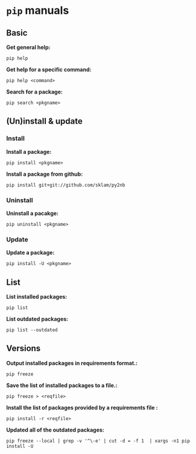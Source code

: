 # `pip` manuals


## Basic

**Get general help:**

~~~~
pip help
~~~~

**Get help for a specific command:**
~~~~
pip help <command>
~~~~

**Search for a package:**

~~~~
pip search <pkgname>
~~~~


## (Un)install & update


### Install

**Install a package:**

~~~~
pip install <pkgname>
~~~~


**Install a package from github:**

~~~~
pip install git+git://github.com/sklam/py2nb
~~~~

### Uninstall

**Uninstall a pacakge:**

~~~~
pip uninstall <pkgname>
~~~~


### Update

**Update a package:**

~~~~
pip install -U <pkgname>
~~~~

## List


**List installed packages:**
~~~~
pip list
~~~~

**List outdated packages:**

~~~~
pip list --outdated
~~~~


## Versions

**Output installed packages in requirements format.:**

~~~~
pip freeze
~~~~

**Save the list of installed packages to a file.:**

~~~~
pip freeze > <reqfile>
~~~~

**Install the list of packages provided by a requirements file :**

~~~~
pip install -r <reqfile>
~~~~

**Updated all of the outdated packages:**

~~~~
pip freeze --local | grep -v '^\-e' | cut -d = -f 1  | xargs -n1 pip install -U
~~~~
